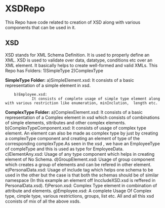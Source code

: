 # XSDRepo
This Repo  have code related to creation of XSD along with various components that can be used in it.


## XSD
XSD stands for XML Schema Definition. It is used to properly define an XML. XSD is used to validate over data, datatype, conditions etc over an XML element. It basically helps to create well-formed and valid  XMLs.
This Repo has Folders:
        1)SimpleType
        2)ComplexType
   
   
 **SimpleType Folder:**
        a)SimpleElement.xsd: 
               It consists of a basic representation of a simple element in xsd.
               
        b)Employee.xsd:
                It consists of complete usage of simple type element along with various restriction like enumeration, minInclution,  length etc.
           
           
**ComplexType Folder:**
        a)ComplexElement.xsd: 
               It consists of a basic representation of a Complex element in xsd which consists of combinations of simple elements, sttributes  and other complex elements.
        b)ComplexTypeComponent.xsd:
                It consists of usage of complex type element. An element can also be made as complex type by just  by creating  a complexType component and creating an element  of type of the corresponding complexType.As seen in the xsd , we  have an EmployeeType of compleType  and this is used as type for EmployeeData.
         c)ElementAny.xsd:
                  Usage of any type component which  helps in creating element of No Schema.
          d)GroupElement.xsd:
                  Usage of group component which creates a group of elements and can be refered in other element.
          e)PersonalData.xsd:
                  Usage of include tag which helps one schema to be used in the other but the case is that both the schemas should be of similar namespace (In this example an element off  InccludeXSD.xsd is reffered in PersonalData.xsd).
           f)Person.xsd:
                  Complex Type element in combination of attribute and elements.
            g)Employee.xsd:
                   A complete Usage Of Complex type, cimple type, various restrictions, groups, list etc.  All and all this xsd cconists of mix of all the above xsds.
           
               
